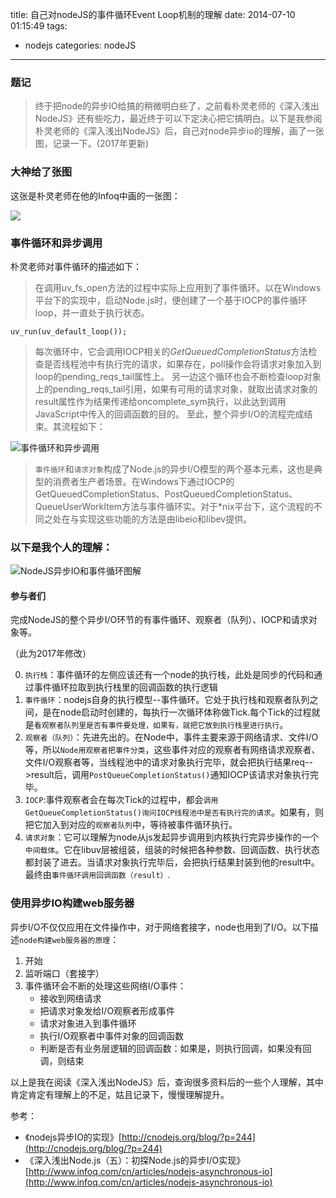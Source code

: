title: 自己对nodeJS的事件循环Event Loop机制的理解
date: 2014-07-10 01:15:49
tags:
- nodejs
categories: nodeJS
---
### 题记
> 终于把node的异步IO给搞的稍微明白些了，之前看朴灵老师的《深入浅出NodeJS》还有些吃力，最近终于可以下定决心把它搞明白。以下是我参阅朴灵老师的《深入浅出NodeJS》后，自己对node异步io的理解，画了一张图，记录一下。(2017年更新)
<!-- more -->

### 大神给了张图
这张是朴灵老师在他的Infoq中画的一张图：

![](/images/nodeio2.png)

### 事件循环和异步调用

朴灵老师对事件循环的描述如下：
> 在调用uv_fs_open方法的过程中实际上应用到了事件循环。以在Windows平台下的实现中，启动Node.js时，便创建了一个基于IOCP的事件循环loop，并一直处于执行状态。

`uv_run(uv_default_loop());`

> 每次循环中，它会调用IOCP相关的*GetQueuedCompletionStatus*方法检查是否线程池中有执行完的请求，如果存在，poll操作会将请求对象加入到loop的pending_reqs_tail属性上。 另一边这个循环也会不断检查loop对象上的pending_reqs_tail引用，如果有可用的请求对象，就取出请求对象的result属性作为结果传递给oncomplete_sym执行，以此达到调用JavaScript中传入的回调函数的目的。 至此，整个异步I/O的流程完成结束。其流程如下：

![事件循环和异步调用](/images/nodeio3.png)

> `事件循环`和`请求对象`构成了Node.js的异步I/O模型的两个基本元素，这也是典型的消费者生产者场景。在Windows下通过IOCP的GetQueuedCompletionStatus、PostQueuedCompletionStatus、QueueUserWorkItem方法与事件循环实。对于*nix平台下，这个流程的不同之处在与实现这些功能的方法是由libeio和libev提供。

### 以下是我个人的理解：
   
![NodeJS异步IO和事件循环图解](/images/nodeio.png)

#### 参与者们
完成NodeJS的整个异步I/O环节的有事件循环、观察者（队列）、IOCP和请求对象等。

（此为2017年修改）

 0. `执行栈`：事件循环的左侧应该还有一个node的执行栈，此处是同步的代码和通过事件循环拉取到执行栈里的回调函数的执行逻辑	
 1. `事件循环`：nodejs自身的执行模型--事件循环。它处于执行栈和观察者队列之间，是在node启动时创建的，每执行一次循环体称做Tick.每个Tick的过程就是`看观察者队列里是否有事件要处理，如果有，就把它放到执行栈里进行执行`。
 2. `观察者（队列）`：先进先出的。在Node中，事件主要来源于网络请求、文件I/O等，所以`Node用观察者把事件分类`，这些事件对应的观察者有网络请求观察者、文件I/O观察者等，当线程池中的请求对象执行完毕，就会把执行结果req-->result后，调用`PostQueueCompletionStatus()`通知IOCP该请求对象执行完毕。
 3. `IOCP`:事件观察者会在每次Tick的过程中，都会`调用GetQueueCompletionStatus()询问IOCP线程池中是否有执行完的请求`。如果有，则把它加入到对应的`观察者队列`中，等待被事件循环执行。
 4. `请求对象`：它可以理解为node从js发起异步调用到内核执行完异步操作的一个`中间载体`。它在libuv层被组装，组装的时候把各种参数、回调函数、执行状态都封装了进去。当请求对象执行完毕后，会把执行结果封装到他的result中。最终由`事件循环调用回调函数（result）`.

### 使用异步IO构建web服务器
异步I/O不仅仅应用在文件操作中，对于网络套接字，node也用到了I/O。以下描述`node构建web服务器的原理`：

1. 开始
2. 监听端口（套接字）
3. 事件循环会不断的处理这些网络I/O事件：
	- 接收到网络请求
	- 把请求对象发给I/O观察者形成事件
	- 请求对象进入到事件循环
	- 执行I/O观察者中事件对象的回调函数
	- 判断是否有业务层逻辑的回调函数：如果是，则执行回调，如果没有回调，则结束

以上是我在阅读《深入浅出NodeJS》后，查询很多资料后的一些个人理解，其中肯定肯定有理解上的不足，姑且记录下，慢慢理解提升。


参考：

* 《nodejs异步IO的实现》[http://cnodejs.org/blog/?p=244](http://cnodejs.org/blog/?p=244)
* 《深入浅出Node.js（五）：初探Node.js的异步I/O实现》[http://www.infoq.com/cn/articles/nodejs-asynchronous-io](http://www.infoq.com/cn/articles/nodejs-asynchronous-io)

